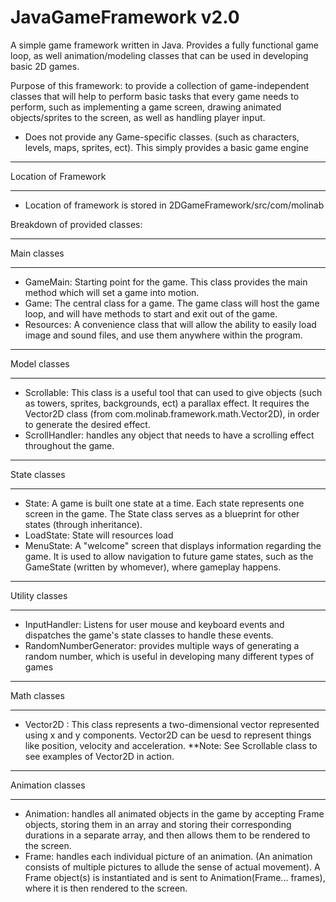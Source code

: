 # JavaGameFramework v2.0
A simple game framework written in Java. Provides a fully functional game loop, as well animation/modeling classes that can be used in developing basic 2D games.

Purpose of this framework: to provide a collection of game-independent classes that will help to perform basic tasks that every game needs to perform, such as implementing a game screen, drawing animated objects/sprites to the screen, as well as handling player input.

- Does not provide any Game-specific classes. (such as characters, levels, maps, sprites, ect). This simply provides a basic game engine

*********************
Location of Framework
*********************
- Location of framework is stored in 2DGameFramework/src/com/molinab


Breakdown of provided classes:
************
Main classes
************
- GameMain: Starting point for the game. This class provides the main method which will set a game into motion.
- Game: The central class for a game. The game class will host the game loop, and will have methods to start and exit out of the game.
- Resources: A convenience class that will allow the ability to easily load image and sound files, and use them anywhere within the program.

*************
Model classes
*************
- Scrollable: This class is a useful tool that can used to give objects (such as towers, sprites, backgrounds, ect) a parallax effect. It requires the Vector2D class (from com.molinab.framework.math.Vector2D), in order to generate the desired effect.
- ScrollHandler: handles any object that needs to have a scrolling effect throughout the game.

*************
State classes
*************
- State: A game is built one state at a time. Each state represents one screen in the game. The State class serves as a blueprint for other states (through inheritance).
- LoadState: State will resources load
- MenuState: A "welcome" screen that displays information regarding the game. It is used to allow navigation to future game states, such as the GameState (written by whomever), where gameplay happens.

***************
Utility classes
***************
- InputHandler: Listens for user mouse and keyboard events and dispatches the game's state classes to handle these events.
- RandomNumberGenerator: provides multiple ways of generating a random number, which is useful in developing many different types of games

************
Math classes
************
- Vector2D : This class represents a two-dimensional vector represented using x and y components. Vector2D can be uesd to represent things like position, velocity and acceleration. **Note: See Scrollable class to see examples of Vector2D in action.

*****************
Animation classes
*****************
- Animation: handles all animated objects in the game by accepting Frame objects, storing them in an array and storing their corresponding durations in a separate array, and then allows them to be rendered to the screen.
- Frame: handles each individual picture of an animation. (An animation consists of multiple pictures to allude the sense of actual movement). A Frame object(s) is instantiated and is sent to Animation(Frame... frames), where it is then rendered to the screen.


